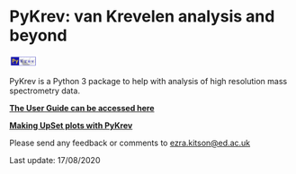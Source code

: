 # PyKrev: van Krevelen analysis and beyond

<img src="https://github.com/Kzra/PyKrev/blob/master/Pykrev_blue.png" alt="PyKrev" width="50"/>


PyKrev is a Python 3 package to help with analysis of high resolution mass spectrometry data.

[**The User Guide can be accessed here**](https://github.com/Kzra/PyKrev/blob/master/docs/PyKrev%20User%20Guide.md)

[**Making UpSet plots with PyKrev**](https://github.com/Kzra/PyKrev/blob/master/docs/UpSet%20plots%20with%20PyKrev.md)

Please send any feedback or comments to ezra.kitson@ed.ac.uk

Last update: 17/08/2020
